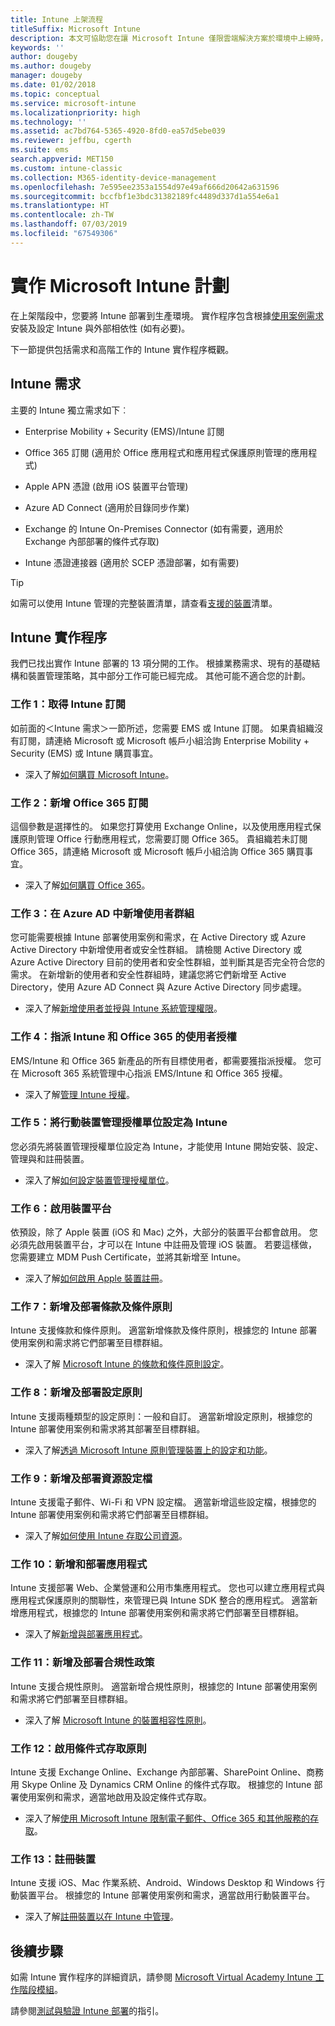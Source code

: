 ```yaml
---
title: Intune 上架流程
titleSuffix: Microsoft Intune
description: 本文可協助您在讓 Microsoft Intune 僅限雲端解決方案於環境中上線時，處理需要考量的所有細節。
keywords: ''
author: dougeby
ms.author: dougeby
manager: dougeby
ms.date: 01/02/2018
ms.topic: conceptual
ms.service: microsoft-intune
ms.localizationpriority: high
ms.technology: ''
ms.assetid: ac7bd764-5365-4920-8fd0-ea57d5ebe039
ms.reviewer: jeffbu, cgerth
ms.suite: ems
search.appverid: MET150
ms.custom: intune-classic
ms.collection: M365-identity-device-management
ms.openlocfilehash: 7e595ee2353a1554d97e49af666d20642a631596
ms.sourcegitcommit: bccfbf1e3bdc31382189fc4489d337d1a554e6a1
ms.translationtype: HT
ms.contentlocale: zh-TW
ms.lasthandoff: 07/03/2019
ms.locfileid: "67549306"
---
```

# <a name="implement-your-microsoft-intune-plan"></a>實作 Microsoft Intune 計劃

在上架階段中，您要將 Intune 部署到生產環境。 實作程序包含根據[使用案例需求](planning-guide-requirements.md)安裝及設定 Intune 與外部相依性 (如有必要)。

下一節提供包括需求和高階工作的 Intune 實作程序概觀。

## <a name="intune-requirements"></a>Intune 需求

主要的 Intune 獨立需求如下︰

- Enterprise Mobility + Security (EMS)/Intune 訂閱

- Office 365 訂閱 (適用於 Office 應用程式和應用程式保護原則管理的應用程式)

- Apple APN 憑證 (啟用 iOS 裝置平台管理)

- Azure AD Connect (適用於目錄同步作業)

- Exchange 的 Intune On-Premises Connector (如有需要，適用於 Exchange 內部部署的條件式存取)

- Intune 憑證連接器 (適用於 SCEP 憑證部署，如有需要)

>[!TIP]
> 如需可以使用 Intune 管理的完整裝置清單，請查看[支援的裝置](supported-devices-browsers.md)清單。

## <a name="intune-implementation-process"></a>Intune 實作程序

我們已找出實作 Intune 部署的 13 項分開的工作。 根據業務需求、現有的基礎結構和裝置管理策略，其中部分工作可能已經完成。 其他可能不適合您的計劃。

### <a name="task-1-get-an-intune-subscription"></a>工作 1：取得 Intune 訂閱

如前面的＜Intune 需求＞一節所述，您需要 EMS 或 Intune 訂閱。 如果貴組織沒有訂閱，請連絡 Microsoft 或 Microsoft 帳戶小組洽詢 Enterprise Mobility + Security (EMS) 或 Intune 購買事宜。

- 深入了解[如何購買 Microsoft Intune](https://www.microsoft.com/cloud-platform/microsoft-intune-pricing)。

### <a name="task-2-add-office-365-subscription"></a>工作 2：新增 Office 365 訂閱

這個參數是選擇性的。 如果您打算使用 Exchange Online，以及使用應用程式保護原則管理 Office 行動應用程式，您需要訂閱 Office 365。 貴組織若未訂閱 Office 365，請連絡 Microsoft 或 Microsoft 帳戶小組洽詢 Office 365 購買事宜。

- 深入了解[如何購買 Office 365](https://products.office.com/business/compare-office-365-for-business-plans)。

### <a name="task-3-add-users-groups-in-azure-ad"></a>工作 3：在 Azure AD 中新增使用者群組

您可能需要根據 Intune 部署使用案例和需求，在 Active Directory 或 Azure Active Directory 中新增使用者或安全性群組。 請檢閱 Active Directory 或 Azure Active Directory 目前的使用者和安全性群組，並判斷其是否完全符合您的需求。 在新增新的使用者和安全性群組時，建議您將它們新增至 Active Directory，使用 Azure AD Connect 與 Azure Active Directory 同步處理。


- 深入了解[新增使用者並授與 Intune 系統管理權限](users-permissions-add.md)。
<!---why not send them to the AAD connect topic? Question out to Andre: https://docs.microsoft.com/azure/active-directory/connect/active-directory-aadconnect--->



### <a name="task-4-assign-intune-and-office-365-user-licenses"></a>工作 4：指派 Intune 和 Office 365 的使用者授權

EMS/Intune 和 Office 365 新產品的所有目標使用者，都需要獲指派授權。 您可在 Microsoft 365 系統管理中心指派 EMS/Intune 和 Office 365 授權。

- 深入了解[管理 Intune 授權](licenses-assign.md)。

### <a name="task-5-set-mobile-device-management-authority-to-intune"></a>工作 5：將行動裝置管理授權單位設定為 Intune

您必須先將裝置管理授權單位設定為 Intune，才能使用 Intune 開始安裝、設定、管理與和註冊裝置。

- 深入了解[如何設定裝置管理授權單位](mdm-authority-set.md)。

### <a name="task-6-enable-device-platforms"></a>工作 6：啟用裝置平台

依預設，除了 Apple 裝置 (iOS 和 Mac) 之外，大部分的裝置平台都會啟用。 您必須先啟用裝置平台，才可以在 Intune 中註冊及管理 iOS 裝置。 若要這樣做，您需要建立 MDM Push Certificate，並將其新增至 Intune。

- 深入了解[如何啟用 Apple 裝置註冊](apple-mdm-push-certificate-get.md)。

### <a name="task-7-add-and-deploy-terms-and-conditions-policies"></a>工作 7：新增及部署條款及條件原則

Intune 支援條款和條件原則。 適當新增條款及條件原則，根據您的 Intune 部署使用案例和需求將它們部署至目標群組。

- 深入了解 [Microsoft Intune 的條款和條件原則設定](terms-and-conditions-create.md)。

### <a name="task-8-add-and-deploy-configuration-policies"></a>工作 8：新增及部署設定原則

Intune 支援兩種類型的設定原則：一般和自訂。 適當新增設定原則，根據您的 Intune 部署使用案例和需求將其部署至目標群組。

- 深入了解[透過 Microsoft Intune 原則管理裝置上的設定和功能](device-profiles.md)。

### <a name="task-9-add-and-deploy-resource-profiles"></a>工作 9：新增及部署資源設定檔

Intune 支援電子郵件、Wi-Fi 和 VPN 設定檔。 適當新增這些設定檔，根據您的 Intune 部署使用案例和需求將它們部署至目標群組。

- 深入了解[如何使用 Intune 存取公司資源](device-profiles.md)。

### <a name="task-10-add-and-deploy-apps"></a>工作 10：新增和部署應用程式

Intune 支援部署 Web、企業營運和公用市集應用程式。 您也可以建立應用程式與應用程式保護原則的關聯性，來管理已與 Intune SDK 整合的應用程式。 適當新增應用程式，根據您的 Intune 部署使用案例和需求將它們部署至目標群組。

- 深入了解[新增與部署應用程式](app-management.md)。

### <a name="task-11-add-and-deploy-compliance-policies"></a>工作 11：新增及部署合規性政策

Intune 支援合規性原則。 適當新增合規性原則，根據您的 Intune 部署使用案例和需求將它們部署至目標群組。

- 深入了解 [Microsoft Intune 的裝置相容性原則](device-compliance.md)。

### <a name="task-12-enable-conditional-access-policies"></a>工作 12：啟用條件式存取原則

Intune 支援 Exchange Online、Exchange 內部部署、SharePoint Online、商務用 Skype Online 及 Dynamics CRM Online 的條件式存取。 根據您的 Intune 部署使用案例和需求，適當地啟用及設定條件式存取。

- 深入了解[使用 Microsoft Intune 限制電子郵件、Office 365 和其他服務的存取](conditional-access.md)。

### <a name="task-13-enroll-devices"></a>工作 13：註冊裝置

Intune 支援 iOS、Mac 作業系統、Android、Windows Desktop 和 Windows 行動裝置平台。 根據您的 Intune 部署使用案例和需求，適當啟用行動裝置平台。

- 深入了解[註冊裝置以在 Intune 中管理](device-enrollment.md)。


## <a name="next-steps"></a>後續步驟

如需 Intune 實作程序的詳細資訊，請參閱 [Microsoft Virtual Academy Intune 工作階段模組](https://mva.microsoft.com/en-US/training-courses/deploying-microsoft-enterprise-mobility-suite-16408)。


請參閱[測試與驗證 Intune 部署](planning-guide-test-validation.md)的指引。
